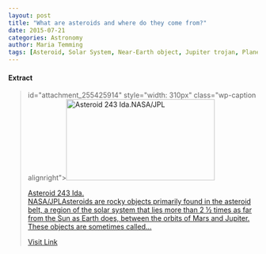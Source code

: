 ```yaml
---
layout: post
title: "What are asteroids and where do they come from?"
date: 2015-07-21
categories: Astronomy
author: Maria Temming
tags: [Asteroid, Solar System, Near-Earth object, Jupiter trojan, Planet, Formation and evolution of the Solar System, Astronomy, Planetary science, Space science, Outer space, Bodies of the Solar System, Astronomical objects, Physical sciences, Local Interstellar Cloud, Planets, Planets of the Solar System]
---
```





#### Extract
><div
id="attachment_255425914" style="width: 310px" class="wp-caption alignright"><a
href="http://d366w3m5tf0813.cloudfront.net/wp-content/uploads/asteroid-243-Ida.jpg"><img
class="size-medium wp-image-255425914" src="http://d366w3m5tf0813.cloudfront.net/wp-content/uploads/asteroid-243-Ida-300x164.jpg" alt="Asteroid 243 Ida.NASA/JPL" width="300" height="164" /><p
class="wp-caption-text">Asteroid 243 Ida.<br
/>NASA/JPLAsteroids are rocky objects primarily found in the <a
title="How did the asteroid belt form?" href="/astronomy-news/sculpting-the-asteroid-belt/">asteroid belt, a region of the solar system that lies more than 2 ½ times as far from the Sun as Earth does, between the orbits of Mars and Jupiter. These objects are sometimes called...



[Visit Link](http://www.skyandtelescope.com/astronomy-resources/asteroids-come/)


